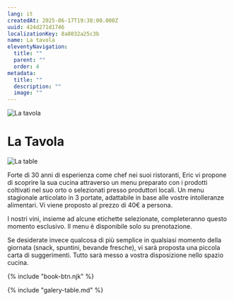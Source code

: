 ```yaml
---
lang: it
createdAt: 2025-06-17T19:38:00.000Z
uuid: 424d271d1746
localizationKey: 8a8032a25c3b
name: La tavola
eleventyNavigation:
  title: ""
  parent: ""
  order: 4
metadata:
  title: ""
  description: ""
  image: ""
---
```


![La tavola](/_images/Main-pates-ombre.webp)

# La Tavola

![La table](/_images/DSC00291.webp)

Forte di 30 anni di esperienza come chef nei suoi ristoranti, Eric vi propone di scoprire la sua cucina attraverso un menu preparato con i prodotti coltivati nel suo orto o selezionati presso produttori locali.
Un menu stagionale articolato in 3 portate, adattabile in base alle vostre intolleranze alimentari.
Vi viene proposto al prezzo di 40€ a persona.

I nostri vini, insieme ad alcune etichette selezionate, completeranno questo momento esclusivo.
Il menu è disponibile solo su prenotazione.

Se desiderate invece qualcosa di più semplice in qualsiasi momento della giornata (snack, spuntini, bevande fresche), vi sarà proposta una piccola carta di suggerimenti.
Tutto sarà messo a vostra disposizione nello spazio cucina.

{% include "book-btn.njk" %}

{% include "galery-table.md" %}
